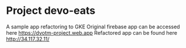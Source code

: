 # Project devo-eats

A sample app refactoring to GKE
Original firebase app can be accessed here https://dvotm-project.web.app
Refactored app can be found here http://34.117.32.11/

## 


